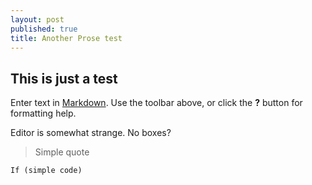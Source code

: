 ```yaml
---
layout: post
published: true
title: Another Prose test
---
```

## This is just a test

Enter text in [Markdown](http://daringfireball.net/projects/markdown/). Use the toolbar above, or click the **?** button for formatting help.


Editor is somewhat strange. No boxes?

> Simple quote

    If (simple code)
